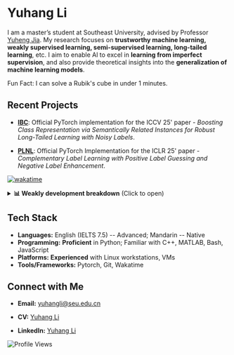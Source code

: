 # Yuhang Li

I am a master’s student at Southeast University, advised by Professor [Yuheng Jia](https://jyh-learning.github.io/). My research focuses on **trustworthy machine learning, weakly supervised learning, semi-supervised learning, long-tailed learning**, etc. I aim to enable Al to excel in **learning from imperfect supervision**, and also provide theoretical insights into the **generalization of machine learning models**.

Fun Fact: I can solve a Rubik's cube in under 1 minutes.

## Recent Projects
- **[IBC](https://github.com/yhli-ml/IBC)**: Official PyTorch implementation for the ICCV 25' paper - *Boosting Class Representation via Semantically Related Instances for Robust Long-Tailed Learning with Noisy Labels*.

- **[PLNL](https://github.com/yhli-ml/PLNL)**: Official PyTorch Implementation for the ICLR 25' paper - *Complementary Label Learning with Positive Label Guessing and Negative Label Enhancement*.

<!--![Yuhang's GitHub stats](https://github-readme-stats.vercel.app/api?username=yhli-ml&show=reviews,discussions_started,discussions_answered,prs_merged,prs_merged_percentage&show_icons=true&theme=radical)-->

<!--![Yuhang's WakaTime stats](https://github-readme-stats.vercel.app/api/wakatime?username=yhli-ml)-->


[![wakatime](https://wakatime.com/badge/user/1c37f4b6-0e23-4f22-8a33-28d3cc113867.svg)](https://wakatime.com/@1c37f4b6-0e23-4f22-8a33-28d3cc113867)

<details>
  <summary><b>📊 Weakly development breakdown</b> (Click to open)</summary>
  <br>
  
  <!--START_SECTION:waka-->

```python
From: 28 June 2025 - To: 05 July 2025

Total Time: 6 hrs 49 mins

Python       4 hrs 55 mins   █████████████████▓░░░░░░░   71.14 %
Markdown     1 hr 11 mins    ████▒░░░░░░░░░░░░░░░░░░░░   17.11 %
Text         25 mins         █▓░░░░░░░░░░░░░░░░░░░░░░░   06.03 %
Git Config   10 mins         ▓░░░░░░░░░░░░░░░░░░░░░░░░   02.64 %
Bash         7 mins          ▒░░░░░░░░░░░░░░░░░░░░░░░░   01.72 %
```

<!--END_SECTION:waka-->

</details>

## Tech Stack
- **Languages:** English (IELTS 7.5) -- Advanced; Mandarin -- Native
- **Programming:** **Proficient** in Python; Familiar with C++, MATLAB, Bash, JavaScript
- **Platforms:** **Experienced** with Linux workstations, VMs
- **Tools/Frameworks:** Pytorch, Git, Wakatime

## Connect with Me
- **Email:** [yuhangli@seu.edu.cn](mailto:yuhangli@seu.edu.cn)

- **CV:** [Yuhang Li](https://drive.google.com/file/d/1WifCJAp_UtDlwYg5ImrVB4p_5cXwZcfs/view?usp=sharing) 

- **LinkedIn:** [Yuhang Li](https://www.linkedin.com/in/yuhang-li-7782b5361/) 

![Profile Views](https://komarev.com/ghpvc/?username=yhli-ml&color=blue)
